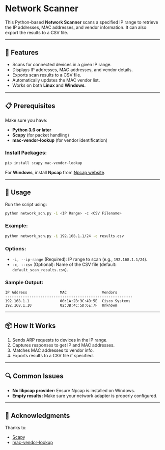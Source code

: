 # Network Scanner 

This Python-based **Network Scanner** scans a specified IP range to retrieve the IP addresses, MAC addresses, and vendor information. It can also export the results to a CSV file.

---

## 🔧 Features
- Scans for connected devices in a given IP range.
- Displays IP addresses, MAC addresses, and vendor details.
- Exports scan results to a CSV file.
- Automatically updates the MAC vendor list.
- Works on both **Linux** and **Windows**.

---

## 📋 Prerequisites
Make sure you have:
- **Python 3.6 or later**
- **Scapy** (for packet handling)
- **mac-vendor-lookup** (for vendor identification)

### Install Packages:
```bash
pip install scapy mac-vendor-lookup
```

For **Windows**, install **Npcap** from [Npcap website](https://npcap.com/).

---

## 🚀 Usage
Run the script using:
```bash
python network_scn.py -i <IP Range> -c <CSV Filename>
```

### Example:
```bash
python network_scn.py -i 192.168.1.1/24 -c results.csv
```

### Options:
- `-i, --ip-range` (Required): IP range to scan (e.g., `192.168.1.1/24`).
- `-c, --csv` (Optional): Name of the CSV file (default: `default_scan_results.csv`).

### Sample Output:
```
IP Address               MAC                Vendors
----------------------------------------------------------
192.168.1.1              00:1A:2B:3C:4D:5E  Cisco Systems
192.168.1.10             02:3B:4C:5D:6E:7F  Unknown
```

---

## 📦 How It Works
1. Sends ARP requests to devices in the IP range.
2. Captures responses to get IP and MAC addresses.
3. Matches MAC addresses to vendor info.
4. Exports results to a CSV file if specified.

---

## 🔍 Common Issues
- **No libpcap provider:** Ensure Npcap is installed on Windows.
- **Empty results:** Make sure your network adapter is properly configured.

---

## 🙌 Acknowledgments
Thanks to:
- [Scapy](https://scapy.net/)
- [mac-vendor-lookup](https://pypi.org/project/mac-vendor-lookup/)
